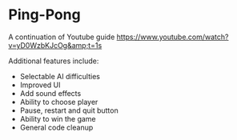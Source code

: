 # Ping-Pong
A continuation of Youtube guide https://www.youtube.com/watch?v=yD0WzbKJcOg&amp;t=1s

Additional features include:
- Selectable AI difficulties
- Improved UI
- Add sound effects
- Ability to choose player
- Pause, restart and quit button
- Ability to win the game
- General code cleanup
